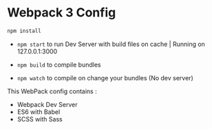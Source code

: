 # Webpack 3 Config


```bash
npm install
```
- ```npm start``` to run Dev Server with build files on cache | Running on 127.0.0.1:3000

- ```npm build``` to compile bundles

- ```npm watch``` to compile on change your bundles (No dev server)


This WebPack config contains :

* Webpack Dev Server
* ES6 with Babel
* SCSS with Sass
